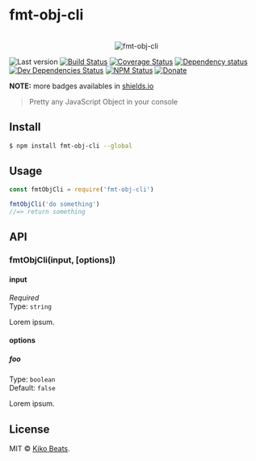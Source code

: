 # fmt-obj-cli

<p align="center">
  <br>
  <img src="https://i.imgur.com/Mh13XWB.gif" alt="fmt-obj-cli">
  <br>
</p>

![Last version](https://img.shields.io/github/tag/Kikobeats/fmt-obj-cli.svg?style=flat-square)
[![Build Status](https://img.shields.io/travis/Kikobeats/fmt-obj-cli/master.svg?style=flat-square)](https://travis-ci.org/Kikobeats/fmt-obj-cli)
[![Coverage Status](https://img.shields.io/coveralls/Kikobeats/fmt-obj-cli.svg?style=flat-square)](https://coveralls.io/github/Kikobeats/fmt-obj-cli)
[![Dependency status](https://img.shields.io/david/Kikobeats/fmt-obj-cli.svg?style=flat-square)](https://david-dm.org/Kikobeats/fmt-obj-cli)
[![Dev Dependencies Status](https://img.shields.io/david/dev/Kikobeats/fmt-obj-cli.svg?style=flat-square)](https://david-dm.org/Kikobeats/fmt-obj-cli#info=devDependencies)
[![NPM Status](https://img.shields.io/npm/dm/fmt-obj-cli.svg?style=flat-square)](https://www.npmjs.org/package/fmt-obj-cli)
[![Donate](https://img.shields.io/badge/donate-paypal-blue.svg?style=flat-square)](https://paypal.me/Kikobeats)

**NOTE:** more badges availables in [shields.io](https://shields.io/)

> Pretty any JavaScript Object in your console

## Install

```bash
$ npm install fmt-obj-cli --global
```

## Usage

```js
const fmtObjCli = require('fmt-obj-cli')

fmtObjCli('do something')
//=> return something
```

## API

### fmtObjCli(input, [options])

#### input

*Required*<br>
Type: `string`

Lorem ipsum.

#### options

##### foo

Type: `boolean`<br>
Default: `false`

Lorem ipsum.

## License

MIT © [Kiko Beats](https://github.com/Kikobeats).

